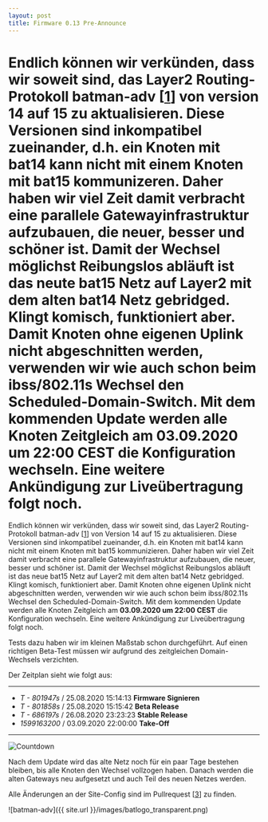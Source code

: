 ```yaml
---
layout: post
title: Firmware 0.13 Pre-Announce
---
```


Endlich können wir verkünden, dass wir soweit sind, das Layer2 Routing-Protokoll batman-adv [[1]] von version 14 auf 15 zu aktualisieren. Diese Versionen sind inkompatibel zueinander, d.h. ein Knoten mit bat14 kann nicht mit einem Knoten mit bat15 kommunizeren.
Daher haben wir viel Zeit damit verbracht eine parallele Gatewayinfrastruktur aufzubauen, die neuer, besser und schöner ist. Damit der Wechsel möglichst Reibungslos abläuft ist das neute bat15 Netz auf Layer2 mit dem alten bat14 Netz gebridged. Klingt komisch, funktioniert aber. Damit Knoten ohne eigenen Uplink nicht abgeschnitten werden, verwenden wir wie auch schon beim ibss/802.11s Wechsel den Scheduled-Domain-Switch. Mit dem kommenden Update werden alle Knoten Zeitgleich am __03.09.2020 um 22:00 CEST__ die Konfiguration wechseln. Eine weitere Ankündigung zur Liveübertragung folgt noch.
=======
Endlich können wir verkünden, dass wir soweit sind, das Layer2 Routing-Protokoll batman-adv [[1]] von Version 14 auf 15 zu aktualisieren. Diese Versionen sind inkompatibel zueinander, d.h. ein Knoten mit bat14 kann nicht mit einem Knoten mit bat15 kommunizieren. 
Daher haben wir viel Zeit damit verbracht eine parallele Gatewayinfrastruktur aufzubauen, die neuer, besser und schöner ist. Damit der Wechsel möglichst Reibungslos abläuft ist das neue bat15 Netz auf Layer2 mit dem alten bat14 Netz gebridged. Klingt komisch, funktioniert aber. Damit Knoten ohne eigenen Uplink nicht abgeschnitten werden, verwenden wir wie auch schon beim ibss/802.11s Wechsel den Scheduled-Domain-Switch. Mit dem kommenden Update werden alle Knoten Zeitgleich am __03.09.2020 um 22:00 CEST__ die Konfiguration wechseln. Eine weitere Ankündigung zur Liveübertragung folgt noch.

Tests dazu haben wir im kleinen Maßstab schon durchgeführt. Auf einen richtigen Beta-Test müssen wir aufgrund des zeitgleichen Domain-Wechsels verzichten.

Der Zeitplan sieht wie folgt aus:

---

* _T - 801947s_  / 25.08.2020 15:14:13 __Firmware Signieren__
* _T - 801858s_  / 25.08.2020 15:15:42 __Beta Release__
* _T - 686197s_  / 26.08.2020 23:23:23 __Stable Release__
* _1599163200_   / 03.09.2020 22:00:00 __Take-Off__

---

![Countdown](https://monitor.luebeck.freifunk.net/render/d-solo/aqR0RBHGz/batman-migration?orgId=1&from=now-24h&to=now&panelId=2&width=1000&height=500&theme=light&tz=Europe%2FBerlin)

Nach dem Update wird das alte Netz noch für ein paar Tage bestehen bleiben, bis alle Knoten den Wechsel vollzogen haben.
Danach werden die alten Gateways neu aufgesetzt und auch Teil des neuen Netzes werden.

Alle Änderungen an der Site-Config sind im Pullrequest [[3]] zu finden.

![batman-adv]({{ site.url }}/images/batlogo_transparent.png)

[1]: https://www.open-mesh.org/projects/batman-adv/wiki
[2]: https://monitor.luebeck.freifunk.net/render/d-solo/aqR0RBHGz/batman-migration?orgId=1&from=1598285731731&to=1598307331731&panelId=2&width=1000&height=500&tz=Europe%2FBerlin
[3]: https://git.luebeck.freifunk.net/FreifunkLuebeck/site-ffhl/pulls/9
